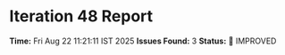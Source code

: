 # Iteration 48 Report
**Time:** Fri Aug 22 11:21:11 IST 2025
**Issues Found:** 3
**Status:** 🔧 IMPROVED
